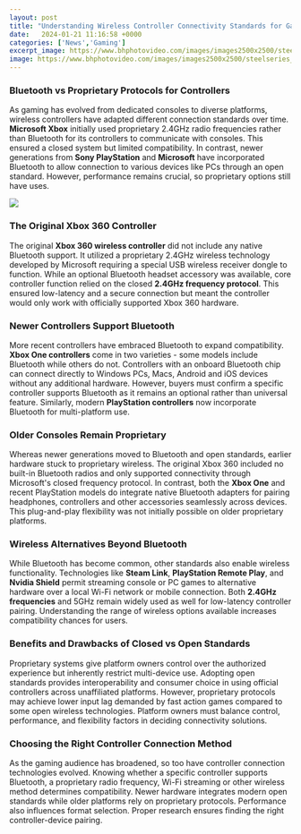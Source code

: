 ```yaml
---
layout: post
title: "Understanding Wireless Controller Connectivity Standards for Gaming"
date:   2024-01-21 11:16:58 +0000
categories: ['News','Gaming']
excerpt_image: https://www.bhphotovideo.com/images/images2500x2500/steelseries_69050_stratus_xl_wireless_gaming_1200967.jpg
image: https://www.bhphotovideo.com/images/images2500x2500/steelseries_69050_stratus_xl_wireless_gaming_1200967.jpg
---
```


### Bluetooth vs Proprietary Protocols for Controllers
As gaming has evolved from dedicated consoles to diverse platforms, wireless controllers have adapted different connection standards over time. **Microsoft Xbox** initially used proprietary 2.4GHz radio frequencies rather than Bluetooth for its controllers to communicate with consoles. This ensured a closed system but limited compatibility. In contrast, newer generations from **Sony PlayStation** and **Microsoft** have incorporated Bluetooth to allow connection to various devices like PCs through an open standard. However, performance remains crucial, so proprietary options still have uses.

![](https://www.bhphotovideo.com/images/images2500x2500/steelseries_69050_stratus_xl_wireless_gaming_1200967.jpg)
### The Original Xbox 360 Controller  
The original **Xbox 360 wireless controller** did not include any native Bluetooth support. It utilized a proprietary 2.4GHz wireless technology developed by Microsoft requiring a special USB wireless receiver dongle to function. While an optional Bluetooth headset accessory was available, core controller function relied on the closed **2.4GHz frequency protocol**. This ensured low-latency and a secure connection but meant the controller would only work with officially supported Xbox 360 hardware.
### Newer Controllers Support Bluetooth
More recent controllers have embraced Bluetooth to expand compatibility. **Xbox One controllers** come in two varieties - some models include Bluetooth while others do not. Controllers with an onboard Bluetooth chip can connect directly to Windows PCs, Macs, Android and iOS devices without any additional hardware. However, buyers must confirm a specific controller supports Bluetooth as it remains an optional rather than universal feature. Similarly, modern **PlayStation controllers** now incorporate Bluetooth for multi-platform use.
### Older Consoles Remain Proprietary  
Whereas newer generations moved to Bluetooth and open standards, earlier hardware stuck to proprietary wireless. The original Xbox 360 included no built-in Bluetooth radios and only supported connectivity through Microsoft's closed frequency protocol. In contrast, both the **Xbox One** and recent PlayStation models do integrate native Bluetooth adapters for pairing headphones, controllers and other accessories seamlessly across devices. This plug-and-play flexibility was not initially possible on older proprietary platforms.
### Wireless Alternatives Beyond Bluetooth
While Bluetooth has become common, other standards also enable wireless functionality. Technologies like **Steam Link**, **PlayStation Remote Play**, and **Nvidia Shield** permit streaming console or PC games to alternative hardware over a local Wi-Fi network or mobile connection. Both **2.4GHz frequencies** and 5GHz remain widely used as well for low-latency controller pairing. Understanding the range of wireless options available increases compatibility chances for users.
### Benefits and Drawbacks of Closed vs Open Standards  
Proprietary systems give platform owners control over the authorized experience but inherently restrict multi-device use. Adopting open standards provides interoperability and consumer choice in using official controllers across unaffiliated platforms. However, proprietary protocols may achieve lower input lag demanded by fast action games compared to some open wireless technologies. Platform owners must balance control, performance, and flexibility factors in deciding connectivity solutions.
### Choosing the Right Controller Connection Method
As the gaming audience has broadened, so too have controller connection technologies evolved. Knowing whether a specific controller supports Bluetooth, a proprietary radio frequency, Wi-Fi streaming or other wireless method determines compatibility. Newer hardware integrates modern open standards while older platforms rely on proprietary protocols. Performance also influences format selection. Proper research ensures finding the right controller-device pairing.